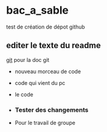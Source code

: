 # bac_a_sable
test de création de dépot github
## editer le texte du readme
[git](https://git-scm.com/) pour la doc git
- nouveau morceau de code
- code qui vient du pc
- le code

- ### Tester des changements
- Pour le travail de groupe
